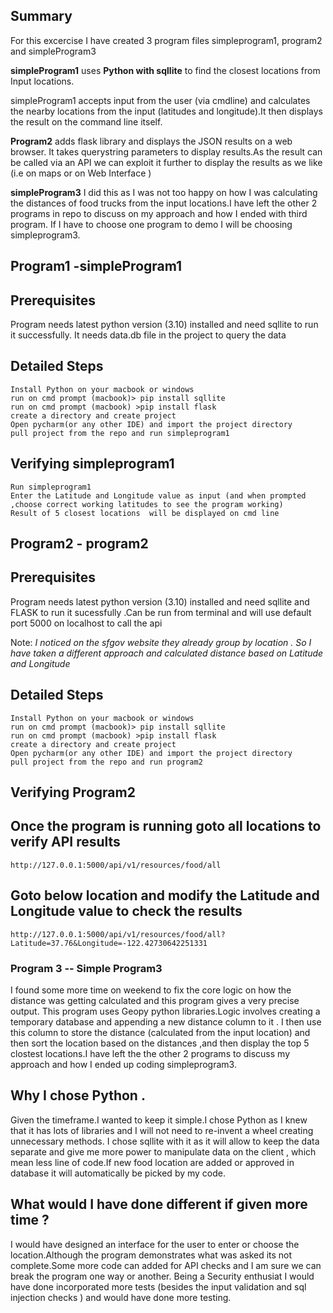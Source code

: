 

## Summary

For this excercise I have created 3  program files simpleprogram1, program2 and simpleProgram3

**simpleProgram1** uses  **Python with sqllite** to find the closest locations from Input locations. 

simpleProgram1 accepts  input from the user (via cmdline) and calculates the nearby locations from the input (latitudes and longitude).It then displays the result on the command line itself.

**Program2**  adds flask library and  displays  the JSON results on a web browser. It takes querystring parameters to display results.As the result can be called via an API we can exploit it further to display the results as we like (i.e on maps or on Web Interface ) 

**simpleProgram3** I did this as I was not too happy on how I was calculating the distances of food trucks from the input locations.I have left the other 2 programs in repo to discuss on my approach and how I ended with third program. If I have to choose one program to demo I will be choosing simpleprogram3.



## Program1 -simpleProgram1
## Prerequisites 
Program needs latest python version (3.10)  installed and need sqllite to run it  successfully. It needs data.db file in the project to query  the data  


  ## Detailed Steps
  ```
Install Python on your macbook or windows 
run on cmd prompt (macbook)> pip install sqllite
run on cmd prompt (macbook) >pip install flask
create a directory and create project 
Open pycharm(or any other IDE) and import the project directory
pull project from the repo and run simpleprogram1
```


## Verifying simpleprogram1

```
Run simpleprogram1 
Enter the Latitude and Longitude value as input (and when prompted ,choose correct working latitudes to see the program working)
Result of 5 closest locations  will be displayed on cmd line 
```


## Program2 - program2
  ## Prerequisites
  Program needs latest python version (3.10)  installed and need sqllite and FLASK  to run it  sucessfully .Can be run from terminal and will use default port 5000 on    localhost to call the api 
  

  Note: *I noticed on the sfgov website they already group by location . So I have taken a different approach and  calculated distance based on Latitude and Longitude* 


## Detailed Steps
  ```
Install Python on your macbook or windows 
run on cmd prompt (macbook)> pip install sqllite
run on cmd prompt (macbook) >pip install flask
create a directory and create project 
Open pycharm(or any other IDE) and import the project directory
pull project from the repo and run program2
```

## Verifying Program2
## Once the program is running goto  all locations to verify API results
```
http://127.0.0.1:5000/api/v1/resources/food/all
```

## Goto below location and modify the Latitude and Longitude value to check the results
```
http://127.0.0.1:5000/api/v1/resources/food/all?Latitude=37.76&Longitude=-122.42730642251331

```

### Program 3 -- Simple Program3
I found some more time  on weekend to fix the core logic on how the distance was getting calculated and this program gives a very precise output. This program uses Geopy python libraries.Logic involves creating a temporary database and appending  a new distance column to it . I then use this column to store the distance (calculated from the input location) and then sort the location based on the distances ,and then display the top 5 clostest locations.I have left the the other 2 programs to discuss my approach and how I ended up coding simpleprogram3.

## Why I chose Python . 


Given the timeframe.I wanted to keep it simple.I chose Python as  I knew that it has lots of libraries and I will not need to re-invent a wheel creating unnecessary methods. 
I chose sqllite with it as it will allow to keep the data separate and give me more power to manipulate data on the client , which mean less line of code.If new food location  are added or approved in database it will automatically be picked by my code.

## What would I have done different if given more time ?

I would have designed an interface  for the user to enter or choose the location.Although the program demonstrates what was asked its not complete.Some more code can  added for API checks and I am sure we can break the program one way or another. 
Being a Security enthusiat I would  have done incorporated more tests (besides the input validation and sql injection checks ) and would have done more testing.

